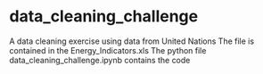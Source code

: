 # data_cleaning_challenge
A data cleaning exercise using data from United Nations
The file is contained in the Energy_Indicators.xls
The python file data_cleaning_challenge.ipynb contains the code
